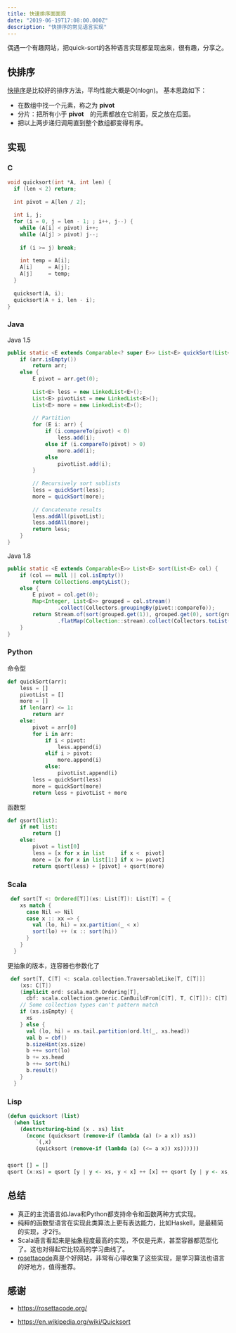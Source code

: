 ```yaml
---
title: 快速排序面面观
date: "2019-06-19T17:08:00.000Z"
description: "快排序的常见语言实现"
---
```


偶遇一个有趣网站，把quick-sort的各种语言实现都呈现出来，很有趣，分享之。

## 快排序

[快排序](https://en.wikipedia.org/wiki/Quicksort)是比较好的排序方法，平均性能大概是O(nlogn)。 基本思路如下：

* 在数组中找一个元素，称之为 **pivot**  
* 分片：把所有小于 **pivot**　的元素都放在它前面，反之放在后面。 
* 把以上两步递归调用直到整个数组都变得有序。 

## 实现

### C

```c
void quicksort(int *A, int len) {
  if (len < 2) return;
 
  int pivot = A[len / 2];
 
  int i, j;
  for (i = 0, j = len - 1; ; i++, j--) {
    while (A[i] < pivot) i++;
    while (A[j] > pivot) j--;
 
    if (i >= j) break;
 
    int temp = A[i];
    A[i]     = A[j];
    A[j]     = temp;
  }
 
  quicksort(A, i);
  quicksort(A + i, len - i);
}
```

### Java

Java 1.5 

```java
public static <E extends Comparable<? super E>> List<E> quickSort(List<E> arr) {
    if (arr.isEmpty())
        return arr;
    else {
        E pivot = arr.get(0);
 
        List<E> less = new LinkedList<E>();
        List<E> pivotList = new LinkedList<E>();
        List<E> more = new LinkedList<E>();
 
        // Partition
        for (E i: arr) {
            if (i.compareTo(pivot) < 0)
                less.add(i);
            else if (i.compareTo(pivot) > 0)
                more.add(i);
            else
                pivotList.add(i);
        }
 
        // Recursively sort sublists
        less = quickSort(less);
        more = quickSort(more);
 
        // Concatenate results
        less.addAll(pivotList);
        less.addAll(more);
        return less;
    }
}
```

Java 1.8

```java
public static <E extends Comparable<E>> List<E> sort(List<E> col) {
    if (col == null || col.isEmpty())
        return Collections.emptyList();
    else {
        E pivot = col.get(0);
        Map<Integer, List<E>> grouped = col.stream()
                .collect(Collectors.groupingBy(pivot::compareTo));
        return Stream.of(sort(grouped.get(1)), grouped.get(0), sort(grouped.get(-1)))
                .flatMap(Collection::stream).collect(Collectors.toList());
    }
}
```

### Python

命令型

```python
def quickSort(arr):
    less = []
    pivotList = []
    more = []
    if len(arr) <= 1:
        return arr
    else:
        pivot = arr[0]
        for i in arr:
            if i < pivot:
                less.append(i)
            elif i > pivot:
                more.append(i)
            else:
                pivotList.append(i)
        less = quickSort(less)
        more = quickSort(more)
        return less + pivotList + more
```

函数型

```python
def qsort(list):
    if not list:
        return []
    else:
        pivot = list[0]
        less = [x for x in list     if x <  pivot]
        more = [x for x in list[1:] if x >= pivot]
        return qsort(less) + [pivot] + qsort(more)
```

### Scala

```scala
 def sort[T <: Ordered[T]](xs: List[T]): List[T] = {
    xs match {
      case Nil => Nil
      case x :: xx => {
        val (lo, hi) = xx.partition(_ < x)
        sort(lo) ++ (x :: sort(hi))
      }
    }
  }
```

更抽象的版本，连容器也参数化了

```scala
 def sort[T, C[T] <: scala.collection.TraversableLike[T, C[T]]]
    (xs: C[T])
    (implicit ord: scala.math.Ordering[T],
      cbf: scala.collection.generic.CanBuildFrom[C[T], T, C[T]]): C[T] = {
    // Some collection types can't pattern match
    if (xs.isEmpty) {
      xs
    } else {
      val (lo, hi) = xs.tail.partition(ord.lt(_, xs.head))
      val b = cbf()
      b.sizeHint(xs.size)
      b ++= sort(lo)
      b += xs.head
      b ++= sort(hi)
      b.result()
    }
  }
```

### Lisp

```lisp
(defun quicksort (list)
  (when list
    (destructuring-bind (x . xs) list
      (nconc (quicksort (remove-if (lambda (a) (> a x)) xs))
	     `(,x)
	     (quicksort (remove-if (lambda (a) (<= a x)) xs))))))
```

### 

```haskell
qsort [] = []
qsort (x:xs) = qsort [y | y <- xs, y < x] ++ [x] ++ qsort [y | y <- xs, y >= x]
```

## 总结

* 真正的主流语言如Java和Python都支持命令和函数两种方式实现。 
* 纯粹的函数型语言在实现此类算法上更有表达能力，比如Haskell，是最精简的实现，才2行。  
* Scala语言看起来是抽象程度最高的实现，不仅是元素，甚至容器都范型化了。这也对得起它比较高的学习曲线了。 
* [rosettacode](https://rosettacode.org/)真是个好网站，非常有心得收集了这些实现，是学习算法也语言的好地方，值得推荐。 

## 感谢

* https://rosettacode.org/

* https://en.wikipedia.org/wiki/Quicksort

